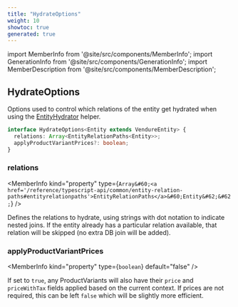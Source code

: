 ```yaml
---
title: "HydrateOptions"
weight: 10
showtoc: true
generated: true
---
```

<!-- This file was generated from the Vendure source. Do not modify. Instead, re-run the "docs:build" script -->
import MemberInfo from '@site/src/components/MemberInfo';
import GenerationInfo from '@site/src/components/GenerationInfo';
import MemberDescription from '@site/src/components/MemberDescription';


## HydrateOptions

<GenerationInfo sourceFile="packages/core/src/service/helpers/entity-hydrator/entity-hydrator-types.ts" sourceLine="12" packageName="@vendure/core" since="1.3.0" />

Options used to control which relations of the entity get hydrated
when using the <a href='/reference/typescript-api/data-access/entity-hydrator#entityhydrator'>EntityHydrator</a> helper.

```ts title="Signature"
interface HydrateOptions<Entity extends VendureEntity> {
  relations: Array<EntityRelationPaths<Entity>>;
  applyProductVariantPrices?: boolean;
}
```

<div className="members-wrapper">

### relations

<MemberInfo kind="property" type={`Array&#60;<a href='/reference/typescript-api/common/entity-relation-paths#entityrelationpaths'>EntityRelationPaths</a>&#60;Entity&#62;&#62;`}   />

Defines the relations to hydrate, using strings with dot notation to indicate
nested joins. If the entity already has a particular relation available, that relation
will be skipped (no extra DB join will be added).
### applyProductVariantPrices

<MemberInfo kind="property" type={`boolean`} default="false"   />

If set to `true`, any ProductVariants will also have their `price` and `priceWithTax` fields
applied based on the current context. If prices are not required, this can be left `false` which
will be slightly more efficient.


</div>
